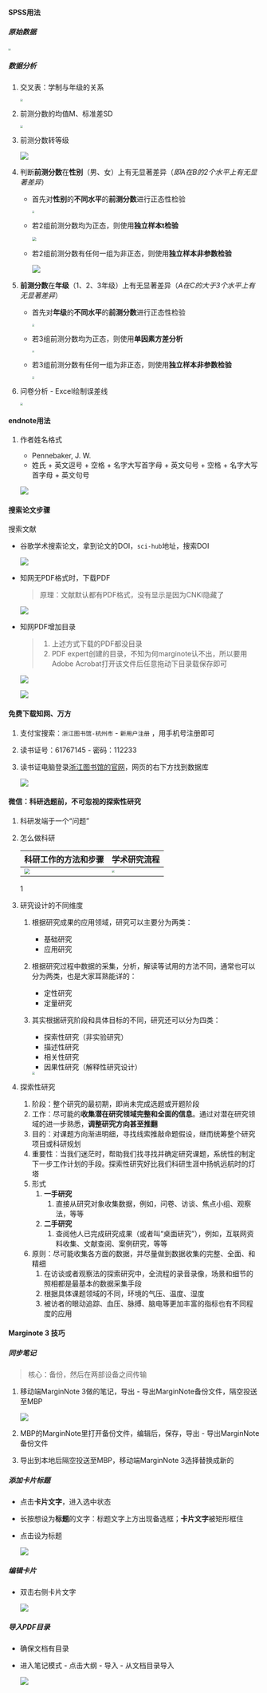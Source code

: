 

#### SPSS用法

##### 原始数据

<img src="https://raw.githubusercontent.com/jiangsai0502/PicBedRepo/master/img/20210313132214.png" style="zoom:30%;" />

##### 数据分析

1. 交叉表：学制与年级的关系

   <img src="https://raw.githubusercontent.com/jiangsai0502/PicBedRepo/master/img/20210313132648.png" style="zoom:30%;" />

2. 前测分数的均值M、标准差SD

   <img src="https://raw.githubusercontent.com/jiangsai0502/PicBedRepo/master/img/20210313133314.png" style="zoom:30%;" />

3. 前测分数转等级

   ![](https://raw.githubusercontent.com/jiangsai0502/PicBedRepo/master/img/20210311203337.png)

4. 判断**前测分数**在**性别**（男、女）上有无显著差异（*即A在B的2个水平上有无显著差异*）

   * 首先对**性别**的**不同水平**的**前测分数**进行正态性检验

     <img src="https://raw.githubusercontent.com/jiangsai0502/PicBedRepo/master/img/20210313181727.png" style="zoom:30%;" />

   * 若2组前测分数均为正态，则使用**独立样本t检验**

     <img src="https://raw.githubusercontent.com/jiangsai0502/PicBedRepo/master/img/20210313180855.png" style="zoom:50%;" />

   * 若2组前测分数有任何一组为非正态，则使用**独立样本非参数检验**

     <img src="https://raw.githubusercontent.com/jiangsai0502/PicBedRepo/master/img/20210314214927.png" />

5. **前测分数**在**年级**（1、2、3年级）上有无显著差异（*A在C的大于3个水平上有无显著差异*）

   * 首先对**年级**的**不同水平**的**前测分数**进行正态性检验

     <img src="https://raw.githubusercontent.com/jiangsai0502/PicBedRepo/master/img/20210313171619.png" style="zoom:30%;" />

   * 若3组前测分数均为正态，则使用**单因素方差分析**

     <img src="https://raw.githubusercontent.com/jiangsai0502/PicBedRepo/master/img/20210314203234.png" style="zoom:30%;" />

   * 若3组前测分数有任何一组为非正态，则使用**独立样本非参数检验**

     <img src="https://raw.githubusercontent.com/jiangsai0502/PicBedRepo/master/img/20210314214927.png" style="zoom:30%;" />

6. 问卷分析 - Excel绘制误差线

   <img src="https://raw.githubusercontent.com/jiangsai0502/PicBedRepo/master/img/20210311204404.png" style="zoom:30%;" />

#### endnote用法

1. 作者姓名格式

   * Pennebaker, J. W.
   * 姓氏 + 英文逗号 + 空格 + 名字大写首字母 + 英文句号 + 空格 + 名字大写首字母 + 英文句号

   ![](https://raw.githubusercontent.com/jiangsai0502/PicBedRepo/master/img/20210311205145.png)

#### 搜索论文步骤

搜索文献

* 谷歌学术搜索论文，拿到论文的DOI，`sci-hub`地址，搜索DOI

  ![](https://gitee.com/jiangsai0502/PicBedRepo/raw/master/img/20200530162840.png)

* 知网无PDF格式时，下载PDF

  > 原理：文献默认都有PDF格式，没有显示是因为CNKI隐藏了

  ![](https://gitee.com/jiangsai0502/PicBedRepo/raw/master/img/20200530163221.png)

* 知网PDF增加目录

  > 1. 上述方式下载的PDF都没目录
  > 2. PDF expert创建的目录，不知为何marginote认不出，所以要用Adobe Acrobat打开该文件后任意拖动下目录载保存即可

  ![](https://gitee.com/jiangsai0502/PicBedRepo/raw/master/img/20200602123419.png)

  ![](https://gitee.com/jiangsai0502/PicBedRepo/raw/master/img/20200602142722.png)

#### 免费下载知网、万方

1. 支付宝搜索：`浙江图书馆-杭州市` - `新用户注册` ，用手机号注册即可

2. 读书证号：61767145 - 密码：112233

3. 读书证电脑登录[浙江图书馆的官网](https://link.zhihu.com/?target=http%3A//www.zjlib.cn/)，网页的右下方找到数据库

   ![](https://gitee.com/jiangsai0502/PicBedRepo/raw/master/img/20200708001621.png)

#### 微信：科研选题前，不可忽视的探索性研究

1. 科研发端于一个“问题”

2. 怎么做科研

   | 科研工作的方法和步骤                                         | 学术研究流程                                                 |
   | ------------------------------------------------------------ | ------------------------------------------------------------ |
   | <img src="https://raw.githubusercontent.com/jiangsai0502/PicBedRepo/master/img/20200327122931.png" style="zoom:73%;" /> | <img src="https://raw.githubusercontent.com/jiangsai0502/PicBedRepo/master/img/20200327123004.png" style="zoom:33%;" /> |

   1

3. 研究设计的不同维度

   1. 根据研究成果的应用领域，研究可以主要分为两类：
      * 基础研究
      * 应用研究

   2. 根据研究过程中数据的采集，分析，解读等试用的方法不同，通常也可以分为两类，也是大家耳熟能详的：
      * 定性研究
      * 定量研究

   3. 其实根据研究阶段和具体目标的不同，研究还可以分为四类：

      * 探索性研究（非实验研究）
      * 描述性研究
      * 相关性研究
      * 因果性研究（解释性研究设计）

      <img src="https://raw.githubusercontent.com/jiangsai0502/PicBedRepo/master/img/20200327123004.png"  style="zoom:33%;" />

4. 探索性研究

   1. 阶段：整个研究的最初期，即尚未完成选题或开题阶段
   2. 工作：尽可能的**收集潜在研究领域完整和全面的信息**。通过对潜在研究领域的进一步熟悉，**调整研究方向甚至推翻**
   3. 目的：对课题方向渐进明细，寻找线索推敲命题假设，继而统筹整个研究项目或科研规划
   4. 重要性：当我们迷茫时，帮助我们找寻找并确定研究课题，系统性的制定下一步工作计划的手段。探索性研究好比我们科研生涯中扬帆远航时的灯塔
   5. 形式
      1. **一手研究**
         1. 直接从研究对象收集数据，例如，问卷、访谈、焦点小组、观察法，等等
      2. **二手研究**
         1. 查阅他人已完成研究成果（或者叫“桌面研究”），例如，互联网资料收集、文献查阅、案例研究，等等
   6. 原则：尽可能收集各方面的数据，并尽量做到数据收集的完整、全面、和精细
      1. 在访谈或者观察法的探索研究中，全流程的录音录像，场景和细节的照相都是最基本的数据采集手段
      2. 根据具体课题领域的不同，环境的气压、温度、湿度
      3. 被访者的眼动追踪、血压、脉搏、脑电等更加丰富的指标也有不同程度的应用




#### Marginote 3 技巧

##### 同步笔记

> 核心：备份，然后在两部设备之间传输

1. 移动端MarginNote 3做的笔记，导出 - 导出MarginNote备份文件，隔空投送至MBP

   ![](https://gitee.com/jiangsai0502/PicBedRepo/raw/master/img/20200530220716.png)

2. MBP的MarginNote里打开备份文件，编辑后，保存，导出 - 导出MarginNote备份文件

   

3. 导出到本地后隔空投送至MBP，移动端MarginNote 3选择替换成新的

##### 添加卡片标题

* 点击**卡片文字**，进入选中状态

* 长按想设为**标题**的文字：标题文字上方出现备选框；**卡片文字**被矩形框住

* 点击设为标题

  ![](https://gitee.com/jiangsai0502/PicBedRepo/raw/master/img/20200601211641.png)

##### 编辑卡片

* 双击右侧卡片文字

  ![](https://gitee.com/jiangsai0502/PicBedRepo/raw/master/img/20200601212644.png)

##### 导入PDF目录

* 确保文档有目录

* 进入笔记模式 - 点击大纲 - 导入 - 从文档目录导入

  ![](https://gitee.com/jiangsai0502/PicBedRepo/raw/master/img/20200602152050.png)

